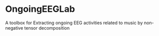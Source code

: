 # OngoingEEGLab
A toolbox for Extracting ongoing EEG activities related to music by non-negative tensor decomposition
